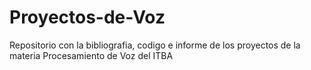 # Proyectos-de-Voz
Repositorio con la bibliografia, codigo e informe de los proyectos de la materia Procesamiento de Voz del ITBA
